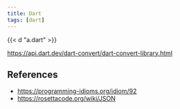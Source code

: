 ```yaml
---
title: Dart
tags: [dart]
---
```


{{< d "a.dart" >}}

<https://api.dart.dev/dart-convert/dart-convert-library.html>

## References

- <https://programming-idioms.org/idiom/92>
- <https://rosettacode.org/wiki/JSON>
